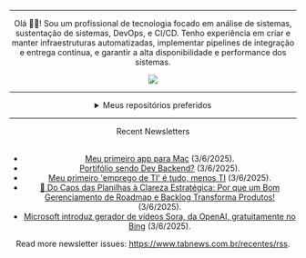 <div align="center">
<hr>
<p>Olá 👋🏾! Sou um profissional de tecnologia focado em análise de sistemas, sustentação de sistemas, DevOps, e CI/CD. Tenho experiência em criar e manter infraestruturas automatizadas, implementar pipelines de integração e entrega contínua, e garantir a alta disponibilidade e performance dos sistemas.</p>
  <img src="https://media.giphy.com/media/yAGIvCiwPJn5C/giphy.gif">
<hr>
  <details>
  <summary>Meus repositórios preferidos</summary>
  <br />
  Alguns dos meus melhores repositórios:
  <br />
<br />
  <ul><li><a href=https://github.com/commitgeist/aluratube target="_blank" rel="noopener noreferrer">commitgeist/aluratube</a> (<b>0</b> ✨ and <b>0</b> 🍴): Aluratube - Desenvolvido durante a imersão React da Alura no final de 2022</li><li><a href=https://github.com/commitgeist/nlw-ia target="_blank" rel="noopener noreferrer">commitgeist/nlw-ia</a> (<b>0</b> ✨ and <b>0</b> 🍴): Projeto desenvolvido durante a NLW IA - Usando a API da OPENAI</li><li><a href=https://github.com/commitgeist/nlw-journey-ia target="_blank" rel="noopener noreferrer">commitgeist/nlw-journey-ia</a> (<b>0</b> ✨ and <b>0</b> 🍴): NLW IA - Agent de viagens usando python + langchain + GPT</li>
<li>More coming soon :).</li>
</ul>
  </details>
  <hr/>
    <summary>Recent Newsletters</summary>
  <br />
  <ul>
    <li><a href=https://www.tabnews.com.br/gpaiva/meu-primeiro-app-para-mac target="_blank" rel="noopener noreferrer">Meu primeiro app para Mac</a> (3/6/2025).</li><li><a href=https://www.tabnews.com.br/joaodias/portifolio-sendo-dev-backend target="_blank" rel="noopener noreferrer">Portifólio sendo Dev Backend?</a> (3/6/2025).</li><li><a href=https://www.tabnews.com.br/joaodias/meu-primeiro-emprego-de-ti-e-tudo-menos-ti target="_blank" rel="noopener noreferrer">Meu primeiro 'emprego de TI' é tudo, menos TI</a> (3/6/2025).</li><li><a href=https://www.tabnews.com.br/mauricioErickson/do-caos-das-planilhas-a-clareza-estrategica-por-que-um-bom-gerenciamento-de-roadmap-e-backlog-transforma-produtos target="_blank" rel="noopener noreferrer">🚀 Do Caos das Planilhas à Clareza Estratégica: Por que um Bom Gerenciamento de Roadmap e Backlog Transforma Produtos!</a> (3/6/2025).</li><li><a href=https://www.tabnews.com.br/NewsletterOficial/microsoft-introduz-gerador-de-videos-sora-da-openai-gratuitamente-no-bing target="_blank" rel="noopener noreferrer">Microsoft introduz gerador de vídeos Sora, da OpenAI, gratuitamente no Bing</a> (3/6/2025).</li>
  </ul>
<p>Read more newsletter issues: <a href="https://www.tabnews.com.br/recentes/rss">https://www.tabnews.com.br/recentes/rss</a>.</p>
  </details>
